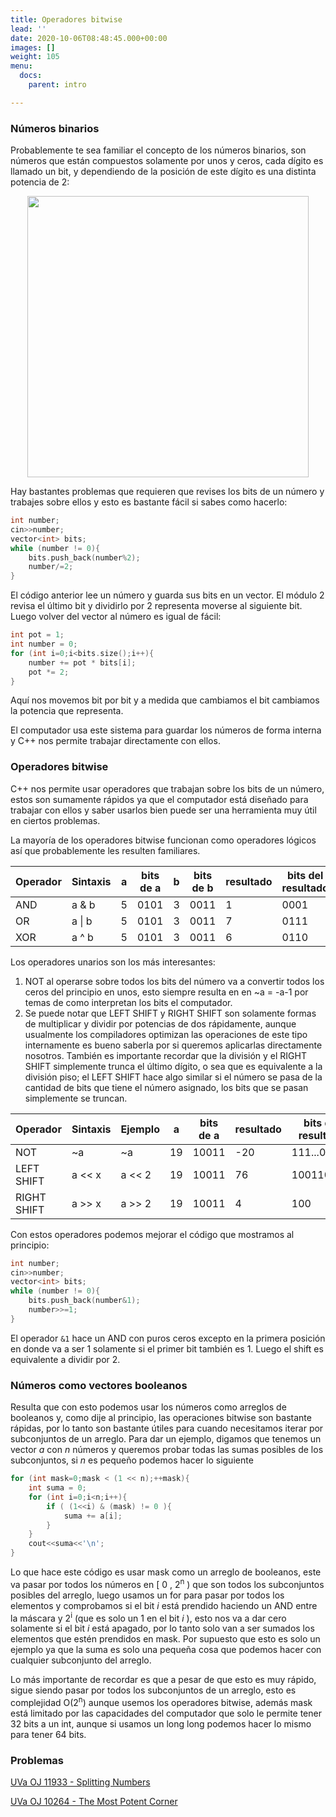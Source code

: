 ```yaml
---
title: Operadores bitwise
lead: ''
date: 2020-10-06T08:48:45.000+00:00
images: []
weight: 105
menu:
  docs:
    parent: intro

---
```

### Números binarios

Probablemente te sea familiar el concepto de los números binarios, son números que están compuestos solamente por unos y ceros, cada dígito es llamado un bit, y dependiendo de la posición de este dígito es una distinta potencia de 2:

<center> <img src="../bitwise-binarioadecimal.png" width="450"/> </center>

Hay bastantes problemas que requieren que revises los bits de un número y trabajes sobre ellos y esto es bastante fácil si sabes como hacerlo:

```c++
int number;
cin>>number;
vector<int> bits;
while (number != 0){
    bits.push_back(number%2);
    number/=2;
}
```
El código anterior lee un número y guarda sus bits en un vector. El módulo 2 revisa el último bit y dividirlo por 2 representa moverse al siguiente bit. Luego volver del vector al número es igual de fácil:

```c++
int pot = 1;
int number = 0;
for (int i=0;i<bits.size();i++){
    number += pot * bits[i];
    pot *= 2;
}
```

Aquí nos movemos bit por bit y a medida que cambiamos el bit cambiamos la potencia que representa.

El computador usa este sistema para guardar los números de forma interna y C++ nos permite trabajar directamente con ellos.

### Operadores bitwise

C++ nos permite usar operadores que trabajan sobre los bits de un número, estos son sumamente rápidos ya que el computador está diseñado para trabajar con ellos y saber usarlos bien puede ser una herramienta muy útil en ciertos problemas.

La mayoría de los operadores bitwise funcionan como operadores lógicos así que probablemente les resulten familiares.

| Operador | Sintaxis | a    | bits de a | b    | bits de b | resultado | bits del resultado |
| -------- | -------- | ---- | --------- | ---- | --------- | --------- | ------------------ |
| AND      | a & b    | 5    | 0101      | 3    | 0011      | 1         | 0001               |
| OR       | a \| b   | 5    | 0101      | 3    | 0011      | 7         | 0111               |
| XOR      | a ^ b    | 5    | 0101      | 3    | 0011      | 6         | 0110               |

Los operadores unarios son los más interesantes:

1. NOT al operarse sobre todos los bits del número va a convertir todos los ceros del principio en unos, esto siempre resulta en en ~a = -a-1 por temas de como interpretan los bits el computador.
2. Se puede notar que LEFT SHIFT y RIGHT SHIFT son solamente formas de multiplicar y dividir por potencias de dos rápidamente, aunque usualmente los compiladores optimizan las operaciones de este tipo internamente es bueno saberla por si queremos aplicarlas directamente nosotros. También es importante recordar que la división y el RIGHT SHIFT simplemente trunca el último dígito, o sea que es equivalente a la división piso; el LEFT SHIFT hace algo similar si el número se pasa de la cantidad de bits que tiene el número asignado, los bits que se pasan simplemente se truncan.

| Operador    | Sintaxis | Ejemplo | a    | bits de a | resultado | bits del resultado |
| ----------- | -------- | ------- | ---- | --------- | --------- | ------------------ |
| NOT         | ~a       | ~a      | 19   | 10011     | -20       | 111...01100        |
| LEFT SHIFT  | a << x   | a << 2  | 19   | 10011     | 76        | 1001100            |
| RIGHT SHIFT | a >> x   | a >> 2  | 19   | 10011     | 4         | 100                |

Con estos operadores podemos mejorar el código que mostramos al principio:

```c++
int number;
cin>>number;
vector<int> bits;
while (number != 0){
    bits.push_back(number&1);
    number>>=1;
}
```
El operador ```&1``` hace un AND con puros ceros excepto en la primera posición en donde va a ser 1 solamente si el primer bit también es 1. Luego el shift es equivalente a dividir por 2.

### Números como vectores booleanos

Resulta que con esto podemos usar los números como arreglos de booleanos y, como dije al principio, las operaciones bitwise son bastante rápidas, por lo tanto son bastante útiles para cuando necesitamos iterar por subconjuntos de un arreglo. Para dar un ejemplo, digamos que tenemos un vector *a* con *n* números y queremos probar todas las sumas posibles de los subconjuntos, si *n* es pequeño podemos hacer lo siguiente

```c++
for (int mask=0;mask < (1 << n);++mask){
    int suma = 0;
    for (int i=0;i<n;i++){
        if ( (1<<i) & (mask) != 0 ){
            suma += a[i];
        }
    }
    cout<<suma<<'\n';
}
```

Lo que hace este código es usar mask como un arreglo de booleanos, este va pasar por todos los números en [ 0 , 2<sup>n</sup> ) que son todos los subconjuntos posibles del arreglo, luego usamos un for para pasar por todos los elementos y comprobamos si el bit *i* está prendido haciendo un AND entre la máscara y 2<sup>i</sup> (que es solo un 1 en el bit *i* ), esto nos va a dar cero solamente si el bit *i* está apagado, por lo tanto solo van a ser sumados los elementos que estén prendidos en mask. Por supuesto que esto es solo un ejemplo ya que la suma es solo una pequeña cosa que podemos hacer con cualquier subconjunto del arreglo.

Lo más importante de recordar es que a pesar de que esto es muy rápido, sigue siendo pasar por todos los subconjuntos de un arreglo, esto es complejidad O(2<sup>n</sup>) aunque usemos los operadores bitwise, además mask está limitado por las capacidades del computador que solo le permite tener 32 bits a un int, aunque si usamos un long long podemos hacer lo mismo para tener 64 bits.

### Problemas

[UVa OJ 11933 - Splitting Numbers](https://onlinejudge.org/index.php?option=com_onlinejudge&amp;Itemid=8&amp;category=24&amp;page=show_problem&amp;problem=3084)

[UVa OJ 10264 - The Most Potent Corner](https://onlinejudge.org/index.php?option=com_onlinejudge&amp;Itemid=8&amp;category=24&amp;page=show_problem&amp;problem=1205)                                     
